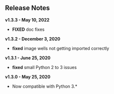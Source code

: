 
## Release Notes

**v1.3.3 - May 10, 2022**

* **FIXED** doc fixes

**v1.3.2 - December 3, 2020**

* **fixed** image wells not getting imported correctly

**v1.3.1 - June 25, 2020**

* **fixed** small Python 2 to 3 issues

**v1.3.0 - May 25, 2020**

* Now compatible with Python 3.*
